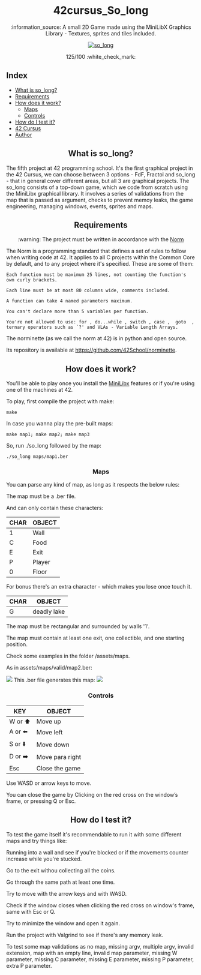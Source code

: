 <h1 align="center"> 42cursus_So_long </h1>
<p align="center">:information_source: A small 2D Game made using the MiniLibX Graphics Library - Textures, sprites and tiles included. </p>

<p align="center"><a href="https://github.com/ekkoz897/42cursus_So_long" target="_blank"><img align="center" alt="so_long" src="https://user-images.githubusercontent.com/81205527/179134510-48689e9e-f8e4-4165-be40-2e0ec8f5d60d.png"> </a></p>
<p align="center">125/100 :white_check_mark:</p>

## Index
* [What is so_long?](#what-is-so_long)
* [Requirements](#requirements)
* [How does it work?](#how-does-it-work)
	* [Maps](#maps)	
	* [Controls](#controls)
* [How do I test it?](#how-do-i-test-it)
* [42 Cursus](#42-cursus)
* [Author](#author)

<h2 align="center" id="what-is-so_long"> What is so_long? </h2>

The fifth project at 42 programming school.
It's the first graphical project in the 42 Cursus, we can choose between 3 options - FdF, Fractol and so_long - that in general
cover different areas, but all 3 are graphical projects. The so_long consists of a top-down game, which we code from scratch using
the MiniLibx graphical library. It involves a series of validations from the map that is passed as argument,
checks to prevent memoy leaks, the game engineering, managing windows, events, sprites and maps.
	
<h2 align="center" id="requirements"> Requirements </h2>

<p  align="center"> :warning: The project must be written in accordance with the <a href="https://github.com/42School/norminette/blob/master/pdf/en.norm.pdf" target="_blank">Norm</a> </p>
The Norm  is a programming standard that defines a set of rules to follow when writing code at 42. It applies to all C projects within the Common Core by default, and
to any project where it's specified. These are some of them:

    Each function must be maximum 25 lines, not counting the function's own curly brackets.
    
    Each line must be at most 80 columns wide, comments included.
    
    A function can take 4 named parameters maximum.
    
    You can't declare more than 5 variables per function.
    
    You're not allowed to use: for , do...while , switch , case ,  goto  ,
    ternary operators such as `?' and VLAs - Variable Length Arrays.
  The norminette (as we call the norm at 42) is in python and open source.
  
  Its repository is available at https://github.com/42School/norminette.
    
<h2 align="center" id="how-does-it-work"> How does it work? </h2>

You'll be able to play once you install the <a href="https://github.com/42Paris/minilibx-linux">MiniLibx</a> features or if you're using one of the machines at 42.

To play, first compile the project with make:

	make
	
In case you wanna play the pre-built maps:

	make map1; make map2; make map3
	
So, run ./so_long followed by the map:
	
	./so_long maps/map1.ber
	
<h3 id="maps" align="center"> Maps </h3>   
You can parse any kind of map, as long as it respects the below rules:

The map must be a .ber file.

And can only contain these characters:
    
| CHAR |	OBJECT   |
| --------- | ---------- |
| 1         |   Wall     |
| C	    |   Food     |
| E	    |   Exit     |
| P         |   Player   |      
| 0         |   Floor    |
    
For bonus there's an extra character - which makes you lose once touch it.
    
| CHAR |	OBJECT   |
| --------- | ---------- |
| G         |   deadly lake  |


The map must be rectangular and surrounded by walls '1'.

The map must contain at least one exit, one collectible, and one starting position.

Check some examples in the folder /assets/maps.
	
As in assets/maps/valid/map2.ber:

<img src="https://user-images.githubusercontent.com/81205527/163024984-1ff511c1-17d2-4eef-8d97-90cc8a884c73.png">
This .ber file generates this map:
    
    
<img src="https://user-images.githubusercontent.com/81205527/174420150-0ee15e42-c7c3-4854-936b-fffaf13683c2.png">
	
<h3 id="controls" align="center"> Controls </h3>   
    
| KEY |	OBJECT   |
| --------- | ---------- |
| W or ⬆️        |    Move up   |
| A	or ⬅️        |    Move left |
| S	or ⬇️     |    Move down   |
| D or ➡️       |   Move para right|      
| Esc      |   Close the game     | 
    
    
Use WASD or arrow keys to move.
	
You can close the game by Clicking on the red cross on the window’s frame, or pressing Q or Esc.
	
<h2 align="center" id="how-do-i-test-it"> How do I test it? </h2>  

To test the game itself it's recommendable to run it with some different maps and try things like:

Running into a wall and see if you're blocked or if the movements counter increase while you're stucked.

Go to the exit withou collecting all the coins.

Go through the same path at least one time.

Try to move with the arrow keys and with WASD.

Check if the window closes when clicking the red cross on window's frame, same with Esc or Q.

Try to minimize the window and open it again.

Run the project with Valgrind to see if there's any memory leak.

To test some map validations as no map, missing argv, multiple argv, invalid extension, map with an empty line, invalid map parameter, missing W parameter, missing C parameter, missing E parameter, missing P parameter, extra P parameter.
